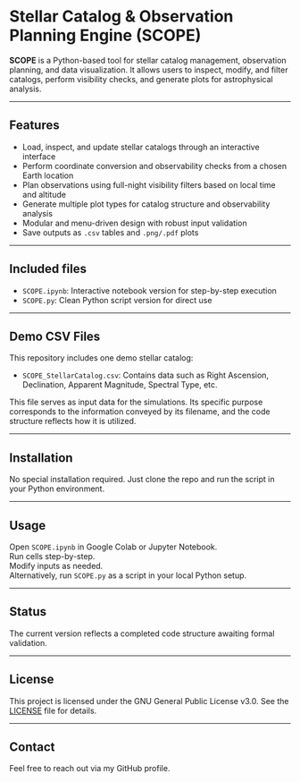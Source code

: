 # Stellar Catalog & Observation Planning Engine (SCOPE)

**SCOPE** is a Python-based tool for stellar catalog management, observation planning, and data visualization. It allows users to inspect, modify, and filter catalogs, perform visibility checks, and generate plots for astrophysical analysis.

---

## Features

- Load, inspect, and update stellar catalogs through an interactive interface 
- Perform coordinate conversion and observability checks from a chosen Earth location  
- Plan observations using full-night visibility filters based on local time and altitude 
- Generate multiple plot types for catalog structure and observability analysis
- Modular and menu-driven design with robust input validation
- Save outputs as `.csv` tables and `.png/.pdf` plots 

---

## Included files

- `SCOPE.ipynb`: Interactive notebook version for step-by-step execution  
- `SCOPE.py`: Clean Python script version for direct use

---

## Demo CSV Files

This repository includes one demo stellar catalog:

- `SCOPE_StellarCatalog.csv`: Contains data such as Right Ascension, Declination, Apparent Magnitude, Spectral Type, etc.

This file serves as input data for the simulations. Its specific purpose corresponds to the information conveyed by its filename, and the code structure reflects how it is utilized.

---

## Installation

No special installation required. Just clone the repo and run the script in your Python environment.

---

## Usage

Open `SCOPE.ipynb` in Google Colab or Jupyter Notebook.  
Run cells step-by-step.  
Modify inputs as needed.  
Alternatively, run `SCOPE.py` as a script in your local Python setup.

---

## Status

The current version reflects a completed code structure awaiting formal validation.

---

## License

This project is licensed under the GNU General Public License v3.0. See the [LICENSE](LICENSE) file for details.

---

## Contact

Feel free to reach out via my GitHub profile.

